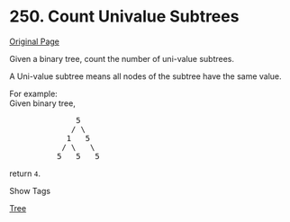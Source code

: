 # 250. Count Univalue Subtrees

[Original Page](https://leetcode.com/problems/count-univalue-subtrees/)

Given a binary tree, count the number of uni-value subtrees.

A Uni-value subtree means all nodes of the subtree have the same value.

For example:  
Given binary tree,  

<pre>              5
             / \
            1   5
           / \   \
          5   5   5
</pre>

return `4`.

<div>

<div id="tags" class="btn btn-xs btn-warning">Show Tags</div>

<span class="hidebutton">[Tree](/tag/tree/)</span></div>